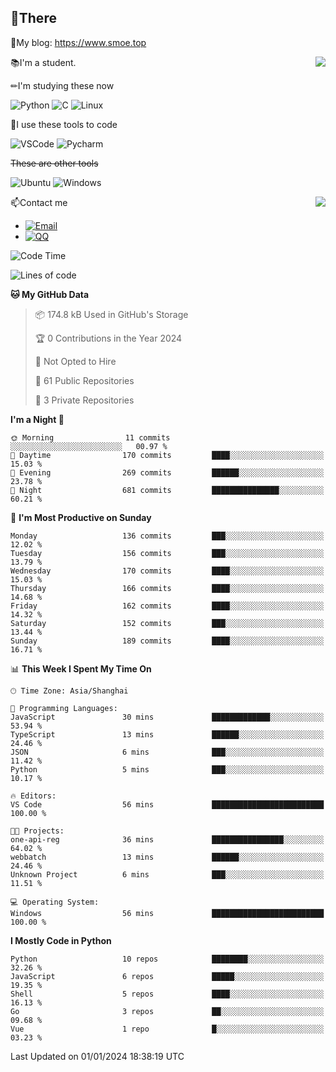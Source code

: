 
## 👏There

📰My blog: https://www.smoe.top

<img align="right" src="https://github-readme-stats.vercel.app/api/top-langs/?username=AkashiCoin"/>


📚I'm a student.

✏I'm studying these now

![Python](https://img.shields.io/badge/-Python-blue?style=flat-square&logo=Python&logoColor=fff)
![C](https://img.shields.io/badge/-C-585858?style=flat-square&logo=C&logoColor=fff)
![Linux](https://img.shields.io/badge/-Linux-black?style=flat-square&logo=Linux&logoColor=fff)

🔨I use these tools to code

![VSCode](https://img.shields.io/badge/-VSCode-blue?style=flat-square&logo=visualstudiocode&logoColor=fff)
![Pycharm](https://img.shields.io/badge/-Pycharm-green?style=flat-square&logo=pycharm&logoColor=fff)

 ~~These are other tools~~

![Ubuntu](https://img.shields.io/badge/-Ubuntu-orange?style=flat-square&logo=Ubuntu&logoColor=fff)
![Windows](https://img.shields.io/badge/-Windows-blue?style=flat-square&logo=Windows&logoColor=fff)

<img align="right" src="https://github-readme-stats.vercel.app/api?username=AkashiCoin" />


📫Contact me

* [![Email](https://img.shields.io/badge/Email-l1040186796@gmail.com-1?style=social&logoColor=fff)](mailto:l1040186796@gmail.com)
* [![QQ](https://img.shields.io/badge/QQ-1040186796-1?style=social&logoColor=fff)](tencent://AddContact/?fromId=45&fromSubId=1&subcmd=all&uin=1040186796&website=www.oicqzone.com)

<!--START_SECTION:waka-->
![Code Time](http://img.shields.io/badge/Code%20Time-1%2C097%20hrs%2027%20mins-blue)

![Lines of code](https://img.shields.io/badge/From%20Hello%20World%20I%27ve%20Written-280.0%20thousand%20lines%20of%20code-blue)

**🐱 My GitHub Data** 

> 📦 174.8 kB Used in GitHub's Storage 
 > 
> 🏆 0 Contributions in the Year 2024
 > 
> 🚫 Not Opted to Hire
 > 
> 📜 61 Public Repositories 
 > 
> 🔑 3 Private Repositories 
 > 
**I'm a Night 🦉** 

```text
🌞 Morning                11 commits          ░░░░░░░░░░░░░░░░░░░░░░░░░   00.97 % 
🌆 Daytime                170 commits         ████░░░░░░░░░░░░░░░░░░░░░   15.03 % 
🌃 Evening                269 commits         ██████░░░░░░░░░░░░░░░░░░░   23.78 % 
🌙 Night                  681 commits         ███████████████░░░░░░░░░░   60.21 % 
```
📅 **I'm Most Productive on Sunday** 

```text
Monday                   136 commits         ███░░░░░░░░░░░░░░░░░░░░░░   12.02 % 
Tuesday                  156 commits         ███░░░░░░░░░░░░░░░░░░░░░░   13.79 % 
Wednesday                170 commits         ████░░░░░░░░░░░░░░░░░░░░░   15.03 % 
Thursday                 166 commits         ████░░░░░░░░░░░░░░░░░░░░░   14.68 % 
Friday                   162 commits         ████░░░░░░░░░░░░░░░░░░░░░   14.32 % 
Saturday                 152 commits         ███░░░░░░░░░░░░░░░░░░░░░░   13.44 % 
Sunday                   189 commits         ████░░░░░░░░░░░░░░░░░░░░░   16.71 % 
```


📊 **This Week I Spent My Time On** 

```text
🕑︎ Time Zone: Asia/Shanghai

💬 Programming Languages: 
JavaScript               30 mins             █████████████░░░░░░░░░░░░   53.94 % 
TypeScript               13 mins             ██████░░░░░░░░░░░░░░░░░░░   24.46 % 
JSON                     6 mins              ███░░░░░░░░░░░░░░░░░░░░░░   11.42 % 
Python                   5 mins              ███░░░░░░░░░░░░░░░░░░░░░░   10.17 % 

🔥 Editors: 
VS Code                  56 mins             █████████████████████████   100.00 % 

🐱‍💻 Projects: 
one-api-reg              36 mins             ████████████████░░░░░░░░░   64.02 % 
webbatch                 13 mins             ██████░░░░░░░░░░░░░░░░░░░   24.46 % 
Unknown Project          6 mins              ███░░░░░░░░░░░░░░░░░░░░░░   11.51 % 

💻 Operating System: 
Windows                  56 mins             █████████████████████████   100.00 % 
```

**I Mostly Code in Python** 

```text
Python                   10 repos            ████████░░░░░░░░░░░░░░░░░   32.26 % 
JavaScript               6 repos             █████░░░░░░░░░░░░░░░░░░░░   19.35 % 
Shell                    5 repos             ████░░░░░░░░░░░░░░░░░░░░░   16.13 % 
Go                       3 repos             ██░░░░░░░░░░░░░░░░░░░░░░░   09.68 % 
Vue                      1 repo              █░░░░░░░░░░░░░░░░░░░░░░░░   03.23 % 
```




 Last Updated on 01/01/2024 18:38:19 UTC
<!--END_SECTION:waka-->
